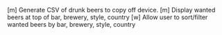 [m] Generate CSV of drunk beers to copy off device.
[m] Display wanted beers at top of bar, brewery, style, country
[w] Allow user to sort/filter wanted beers by bar, brewery, style, country
